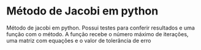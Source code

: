 # Método de Jacobi em python
Método de jacobi em python. 
Possui testes para conferir resultados e uma função com o método. 
A função recebe o número máximo de iterações, uma matriz com equações e o valor de tolerância de erro
